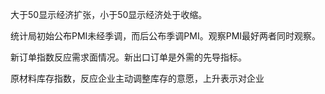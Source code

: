 大于50显示经济扩张，小于50显示经济处于收缩。

统计局初始公布PMI未经季调，而后公布季调PMI。观察PMI最好两者同时观察。

新订单指数反应需求面情况。新出口订单是外需的先导指标。

原材料库存指数，反应企业主动调整库存的意愿，上升表示对企业